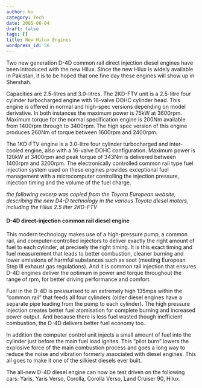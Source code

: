 ```yaml
---
author: ko
category: Tech
date: 2005-06-04
draft: false
tags: []
title: New Hilux Engines
wordpress_id: 56
---
```


Two new generation D-4D common rail direct injection diesel engines have been introduced with the new Hilux. Since the new Hilux is widely available in Pakistan, it is to be hoped that one fine day these engines will show up in Shershah.

Capacities are 2.5-litres and 3.0-litres. The 2KD-FTV unit is a 2.5-litre four cylinder turbocharged engine with 16-valve DOHC cylinder head. This engine is offered in normal and high-spec versions depending on model derivative. In both instances the maximum power is 75kW at 3600rpm. Maximum torque for the normal specification engine is 200Nm available from 1400rpm through to 3400rpm. The high spec version of this engine produces 260Nm of torque between 1600rpm and 2400rpm.

The 1KD-FTV engine is a 3.0-litre four cylinder turbocharged and inter-cooled engine, also with a 16-valve DOHC configuration. Maximum power is 120kW at 3400rpm and peak torque of 343Nm is delivered between 1400rpm and 3200rpm. The electronically controlled common rail type fuel injection system used on these engines provides exceptional fuel management with a microcomputer controlling the injection pressure, injection timing and the volume of the fuel charge.

*the following excerp was copied from the Toyota European website, describing the new D4-D technology in the various Toyota diesel motors, including the Hilux 2.5 liter 2KD-FTV*

#### D-4D direct-injection common rail diesel engine

This modern technology makes use of a high-pressure pump, a common rail, and computer-controlled injectors to deliver exactly the right amount of fuel to each cylinder, at precisely the right timing. It is this exact timing and fuel measurement that leads to better combustion, cleaner burning and lower emissions of harmful substances such as soot (meeting European Step III exhaust gas regulations). And it is common rail injection that ensures D-4D engines deliver the optimum in power and torque throughout the range of rpm, for better driving performance and comfort.

Fuel in the D-4D is pressurised to an extremely high 135mpa within the “common rail” that feeds all four cylinders (older diesel engines have a separate pipe leading from the pump to each cylinder). The high pressure injection creates better fuel atomisation for complete burning and increased power output. And because there is less fuel wasted though inefficient combustion, the D-4D delivers better fuel economy too.

In addition the computer control unit injects a small amount of fuel into the cylinder just before the main fuel load ignites. This “pilot burn” lowers the explosive force of the main combustion process and goes a long way to reduce the noise and vibration formerly associated with diesel engines. This all goes to make it one of the silkiest diesels ever built.

The all-new D-4D diesel engine can now be test driven on the following cars: Yaris, Yaris Verso, Corolla, Corolla Verso, Land Cruiser 90, Hilux.